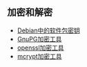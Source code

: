 ## 加密和解密

+ [Debian中的软件包密钥](/common/aboutkeys/apt-key.md)
+ [GnuPG加密工具](/common/aboutkeys/gpg.md)
+ [openssl加密工具](/common/aboutkeys/openssl.md)
+ [mcrypt加密工具](/common/aboutkeys/mcrypt.md)
